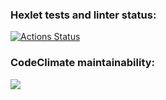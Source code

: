 ### Hexlet tests and linter status:
[![Actions Status](https://github.com/lisa-nalyvaiko/python-project-lvl1/workflows/hexlet-check/badge.svg)](https://github.com/lisa-nalyvaiko/python-project-lvl1/actions)

### CodeClimate maintainability:
<a href="https://codeclimate.com/github/codeclimate/codeclimate/maintainability"><img src="https://api.codeclimate.com/v1/badges/a99a88d28ad37a79dbf6/maintainability" /></a>
